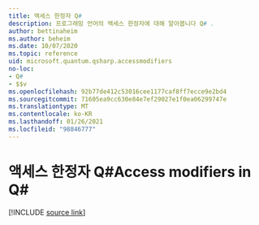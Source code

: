 ```yaml
---
title: 액세스 한정자 Q#
description: 프로그래밍 언어의 액세스 한정자에 대해 알아봅니다 Q# .
author: bettinaheim
ms.author: beheim
ms.date: 10/07/2020
ms.topic: reference
uid: microsoft.quantum.qsharp.accessmodifiers
no-loc:
- Q#
- $$v
ms.openlocfilehash: 92b77de412c53016cee1177caf8ff7ecce9e2bd4
ms.sourcegitcommit: 71605ea9cc630e84e7ef29027e1f0ea06299747e
ms.translationtype: MT
ms.contentlocale: ko-KR
ms.lasthandoff: 01/26/2021
ms.locfileid: "98846777"
---
```

# <a name="access-modifiers-in-no-locq"></a><span data-ttu-id="d599a-103">액세스 한정자 Q#</span><span class="sxs-lookup"><span data-stu-id="d599a-103">Access modifiers in Q#</span></span>

[!INCLUDE [source link](~/includes/qsharp-language/Specifications/Language/1_ProgramStructure/6_AccessModifiers.md)]

